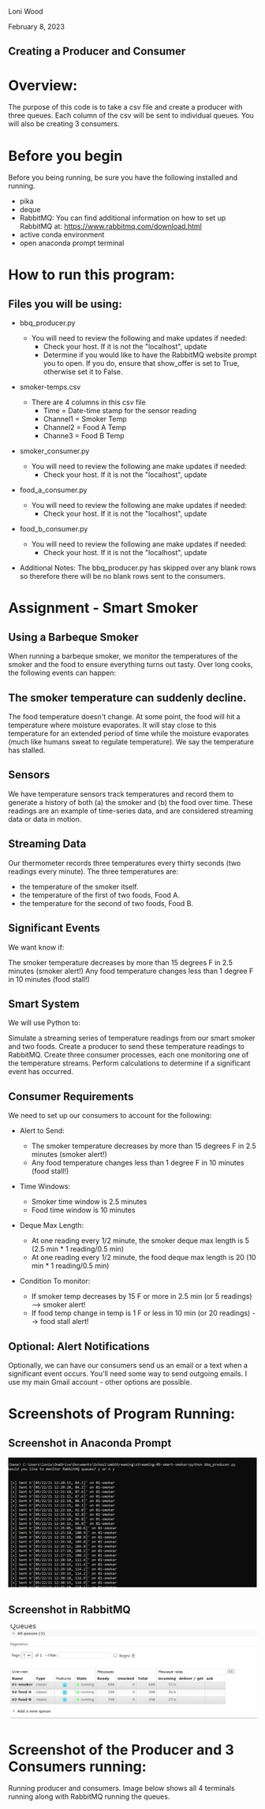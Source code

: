 Loni Wood  

February 8, 2023
## Creating a Producer and Consumer

# Overview:
The purpose of this code is to take a csv file and create a producer with three queues.  Each column of the csv will be sent to individual queues.  You will also be creating 3 consumers.

# Before you begin
Before you being running, be sure you have the following installed and running.
- pika
- deque
- RabbitMQ:
    You can find additional information on how to set up RabbitMQ at: https://www.rabbitmq.com/download.html
- active conda environment
- open anaconda prompt terminal

# How to run this program:
## Files you will be using:
 - bbq_producer.py
     - You will need to review the following and make updates if needed:
        - Check your host.  If it is not the "localhost", update
        - Determine if you would like to have the RabbitMQ website prompt you to open. If you do, ensure that show_offer is set to True, otherwise set it to False.
 
 - smoker-temps.csv
     - There are 4 columns in this csv file
        - Time = Date-time stamp for the sensor reading
        - Channel1 = Smoker Temp
        - Channel2 = Food A Temp 
        - Channe3 = Food B Temp 

 - smoker_consumer.py
    - You will need to review the following ane make updates if needed:
      - Check your host.  If it is not the "localhost", update

 - food_a_consumer.py
    - You will need to review the following ane make updates if needed:
      - Check your host.  If it is not the "localhost", update

 - food_b_consumer.py
    - You will need to review the following ane make updates if needed:
      - Check your host.  If it is not the "localhost", update

- Additional Notes:  The bbq_producer.py has skipped over any blank rows so therefore there will be no blank rows sent to the consumers. 

# Assignment - Smart Smoker 

## Using a Barbeque Smoker
When running a barbeque smoker, we monitor the temperatures of the smoker and the food to ensure everything turns out tasty. Over long cooks, the following events can happen:

## The smoker temperature can suddenly decline.
The food temperature doesn't change. At some point, the food will hit a temperature where moisture evaporates. It will stay close to this temperature for an extended period of time while the moisture evaporates (much like humans sweat to regulate temperature). We say the temperature has stalled.
 

## Sensors
We have temperature sensors track temperatures and record them to generate a history of both (a) the smoker and (b) the food over time. These readings are an example of time-series data, and are considered streaming data or data in motion.

 
## Streaming Data
Our thermometer records three temperatures every thirty seconds (two readings every minute). The three temperatures are:

 - the temperature of the smoker itself.
 - the temperature of the first of two foods, Food A.
 - the temperature for the second of two foods, Food B.
 

## Significant Events
We want know if:

The smoker temperature decreases by more than 15 degrees F in 2.5 minutes (smoker alert!)
Any food temperature changes less than 1 degree F in 10 minutes (food stall!)
 
## Smart System
We will use Python to:

Simulate a streaming series of temperature readings from our smart smoker and two foods.
Create a producer to send these temperature readings to RabbitMQ.
Create three consumer processes, each one monitoring one of the temperature streams. 
Perform calculations to determine if a significant event has occurred.

## Consumer Requirements
We need to set up our consumers to account for the following:
- Alert to Send:
  - The smoker temperature decreases by more than 15 degrees F in 2.5 minutes (smoker alert!)
  - Any food temperature changes less than 1 degree F in 10 minutes (food stall!)

- Time Windows:
  - Smoker time window is 2.5 minutes
  - Food time window is 10 minutes

- Deque Max Length:
  - At one reading every 1/2 minute, the smoker deque max length is 5 (2.5 min * 1 reading/0.5 min)
  - At one reading every 1/2 minute, the food deque max length is 20 (10 min * 1 reading/0.5 min) 

- Condition To monitor:
  - If smoker temp decreases by 15 F or more in 2.5 min (or 5 readings)  --> smoker alert!
  - If food temp change in temp is 1 F or less in 10 min (or 20 readings)  --> food stall alert!

## Optional: Alert Notifications
Optionally, we can have our consumers send us an email or a text when a significant event occurs. 
You'll need some way to send outgoing emails. I use my main Gmail account - other options are possible. 

# Screenshots of Program Running:
## Screenshot in Anaconda Prompt
![smoker_on_anaconda](smoker_anaconda.png)

## Screenshot in RabbitMQ
![smoker_on_rabbitmq](smoker_rabbit.png)

# Screenshot of the Producer and 3 Consumers running:
Running producer and consumers.  Image below shows all 4 terminals running along with RabbitMQ running the queues.



